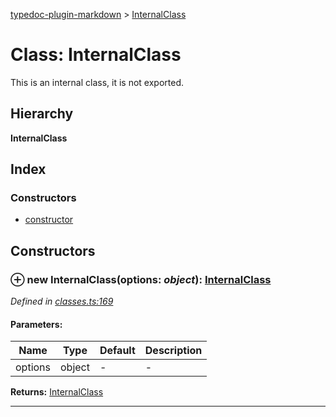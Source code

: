 [typedoc-plugin-markdown](../index.md) > [InternalClass](../classes/internalclass.md)



# Class: InternalClass


This is an internal class, it is not exported.

## Hierarchy

**InternalClass**




## Index

### Constructors

* [constructor](internalclass.md#constructor)



## Constructors
<a id="constructor"></a>


### ⊕ **new InternalClass**(options: *object*): [InternalClass](internalclass.md)


*Defined in [classes.ts:169](https://github.com/tgreyuk/typedoc-plugin-markdown/blob/master/tests/src/classes.ts#L169)*


#### Parameters:

| Name  | Type                | Default | Description  |
| ------ | ------------------- | ------------ | ------------ |
| options  | object | - | - |





**Returns:** [InternalClass](internalclass.md)

---


